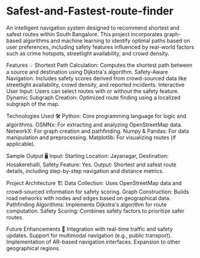 # Safest-and-Fastest-route-finder
An intelligent navigation system designed to recommend shortest and safest routes within South Bangalore. This project incorporates graph-based algorithms and machine learning to identify optimal paths based on user preferences, including safety features influenced by real-world factors such as crime hotspots, streetlight availability, and crowd density.

Features 💡
  Shortest Path Calculation: Computes the shortest path between a source and destination using Dijkstra's algorithm.
  Safety-Aware Navigation: Includes safety scores derived from crowd-sourced data like streetlight availability, crowd density, and reported incidents.
  Interactive User Input: Users can select routes with or without the safety feature.
  Dynamic Subgraph Creation: Optimized route finding using a localized subgraph of the map.

Technologies Used 🛠️
  Python: Core programming language for logic and algorithms.
  OSMNx: For extracting and analyzing OpenStreetMap data.
  NetworkX: For graph creation and pathfinding.
  Numpy & Pandas: For data manipulation and preprocessing.
  Matplotlib: For visualizing routes (if applicable).

Sample Output 🖥️
  Input: Starting Location: Jayanagar, Destination: Hosakerehalli, Safety Feature: Yes.
  Output: Shortest and safest route details, including step-by-step navigation and distance metrics.

Project Architecture 🏗️
  Data Collection: Uses OpenStreetMap data and crowd-sourced information for safety scoring.
  Graph Construction: Builds road networks with nodes and edges based on geographical data.
  Pathfinding Algorithms: Implements Dijkstra's algorithm for route computation.
  Safety Scoring: Combines safety factors to prioritize safer routes.
  
Future Enhancements 🔮
  Integration with real-time traffic and safety updates.
  Support for multimodal navigation (e.g., public transport).
  Implementation of AR-based navigation interfaces.
  Expansion to other geographical regions.




